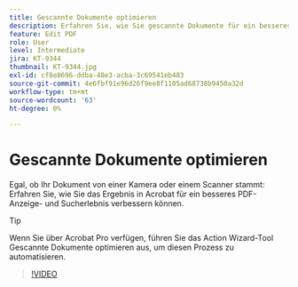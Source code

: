 ```yaml
---
title: Gescannte Dokumente optimieren
description: Erfahren Sie, wie Sie gescannte Dokumente für ein besseres PDF-Anzeige- und Sucherlebnis verbessern können
feature: Edit PDF
role: User
level: Intermediate
jira: KT-9344
thumbnail: KT-9344.jpg
exl-id: cf8e8696-ddba-48e3-acba-3c69541eb483
source-git-commit: 4e6fbf91e96d26f9ee8f1105ad68738b9450a32d
workflow-type: tm+mt
source-wordcount: '63'
ht-degree: 0%

---
```


# Gescannte Dokumente optimieren

Egal, ob Ihr Dokument von einer Kamera oder einem Scanner stammt: Erfahren Sie, wie Sie das Ergebnis in Acrobat für ein besseres PDF-Anzeige- und Sucherlebnis verbessern können.

>[!TIP]
>
>Wenn Sie über Acrobat Pro verfügen, führen Sie das Action Wizard-Tool Gescannte Dokumente optimieren aus, um diesen Prozess zu automatisieren.

>[!VIDEO](https://video.tv.adobe.com/v/3409527?quality=12&learn=on&hidetitle=true&captions=ger)
